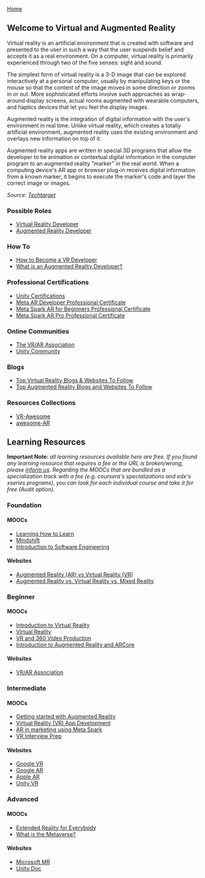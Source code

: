 [Home](index.md)
## Welcome to Virtual and Augmented Reality

Virtual reality is an artificial environment that is created with software and presented to the user in such a way that the user suspends belief and accepts it as a real environment. On a computer, virtual reality is primarily experienced through two of the five senses: sight and sound.

The simplest form of virtual reality is a 3-D image that can be explored interactively at a personal computer, usually by manipulating keys or the mouse so that the content of the image moves in some direction or zooms in or out. More sophisticated efforts involve such approaches as wrap-around display screens, actual rooms augmented with wearable computers, and haptics devices that let you feel the display images.

Augmented reality is the integration of digital information with the user's environment in real time. Unlike virtual reality, which creates a totally artificial environment, augmented reality uses the existing environment and overlays new information on top of it.

Augmented reality apps are written in special 3D programs that allow the developer to tie animation or contextual digital information in the computer program to an augmented reality "marker" in the real world. When a computing device's AR app or browser plug-in receives digital information from a known marker, it begins to execute the marker's code and layer the correct image or images.

*Source: [Techtarget](https://whatis.techtarget.com/definition/virtual-reality)*

### Possible Roles

- [Virtual Reality Developer](https://hired.com/job-roles/ar-vr-engineer)
- [Augmented Reality Developer](https://hired.com/job-roles/ar-vr-engineer)

### How To

- [How to Become a VR Developer](https://blog.udemy.com/how-to-become-a-vr-developer/)
- [What is an Augmented Reality Developer?](https://aloa.co/blog/what-is-an-augmented-reality-developer)

### Professional Certifications

- [Unity Certifications](https://certification.unity.com/)
- [Meta AR Developer Professional Certificate](https://www.coursera.org/professional-certificates/meta-ar-developer)
- [Meta Spark AR for Beginners Professional Certificate](https://www.edx.org/professional-certificate/meta-spark-ar-for-beginners)
- [Meta Spark AR Pro Professional Certificate](https://www.edx.org/certificates/professional-certificate/meta-spark-ar-pro)

### Online Communities

- [The VR/AR Association](http://www.thevrara.com/)
- [Unity Community](https://unity.com/community)

### Blogs

- [Top Virtual Reality Blogs & Websites To Follow](https://blog.feedspot.com/virtual_reality_blogs/)
- [Top Augmented Reality Blogs and Websites To Follow](https://blog.feedspot.com/augmented_reality_blogs/)

### Resources Collections

- [VR-Awesome](https://github.com/Vytek/VR-Awesome)
- [awesome-AR](https://github.com/kidult00/awesome-AR)

## Learning Resources

**Important Note:** *all learning resources available here are free. If you found any learning resource that requires a fee or the URL is broken/wrong, please [inform us](https://github.com/ayshahrah/seg/issues). Regarding the MOOCs that are bundled as a specialization track with a fee (e.g. coursera's specializations and edx's xseries programs), you can look for each individual course and take it for free (Audit option).*

### Foundation

#### MOOCs

- [Learning How to Learn](https://www.coursera.org/learn/learning-how-to-learn)
- [Mindshift](https://www.coursera.org/learn/mindshift)
- [Introduction to Software Engineering](https://www.coursera.org/learn/introduction-to-software-engineering)

#### Websites

- [Augmented Reality (AR) vs Virtual Reality (VR)](https://www.guru99.com/difference-between-ar-vr.html)
- [Augmented Reality vs. Virtual Reality vs. Mixed Reality](https://www.toptal.com/designers/ui/augmented-reality-vs-virtual-reality-vs-mixed-reality)

### Beginner

#### MOOCs

- [Introduction to Virtual Reality](https://www.udacity.com/course/introduction-to-virtual-reality--ud1012)
- [Virtual Reality](https://www.coursera.org/specializations/virtual-reality)
- [VR and 360 Video Production](https://www.coursera.org/learn/360-vr-video-production)
- [Introduction to Augmented Reality and ARCore](https://www.coursera.org/learn/ar)

#### Websites

- [VR/AR Association](https://www.thevrara.com/)

### Intermediate

#### MOOCs

- [Getting started with Augmented Reality](https://www.coursera.org/learn/augmented-reality)
- [Virtual Reality (VR) App Development](https://www.edx.org/certificates/professional-certificate/ucsandiegox-virtual-reality-app-development)
- [AR in marketing using Meta Spark](https://www.coursera.org/learn/ar-in-marketing-using-meta-spark-specialization)
- [VR Interview Prep](https://www.udacity.com/course/vr-interview-prep--ud251)

#### Websites

- [Google VR](https://developers.google.com/vr/)
- [Google AR](https://developers.google.com/ar/)
- [Apple AR](https://developer.apple.com/augmented-reality/)
- [Unity VR](https://learn.unity.com/course/create-with-vr)

### Advanced

#### MOOCs

- [Extended Reality for Everybody](https://www.coursera.org/specializations/extended-reality-for-everybody)
- [What is the Metaverse?](https://www.coursera.org/learn/what-is-the-metaverse)

#### Websites

- [Microsoft MR](https://developer.microsoft.com/en-us/mixed-reality/)
- [Unity Doc](https://docs.unity3d.com/Manual/index.html)
